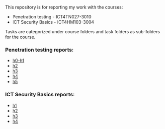 This repository is for reporting my work with the courses:

- Penetration testing - ICT4TN027-3010
- ICT Security Basics - ICT4HM103-3004

Tasks are categorized under course folders and task folders as sub-folders for the course.

### Penetration testing reports:

+ [h0-h1](/Penetration%20Testing/h0-h1/h0-h1.md)
+ [h2](/Penetration%20Testing/h2/h2.md)
+ [h3](/Penetration%20Testing/h3/h3.md)
+ [h4](/Penetration%20Testing/h4/h4.md)
+ [h5](/Penetration%20Testing/h5/h5.md)
### ICT Security Basics reports:

+ [h1](/ICT%20Security%20Basics/h1/h1.md)
+ [h2](/ICT%20Security%20Basics/h2/h2.md)
+ [h3](/ICT%20Security%20Basics/h3/h3.md)
+ [h4](/ICT%20Security%20Basics/h4/h4.md)